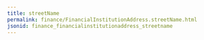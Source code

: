 ```yaml
---
title: streetName
permalink: finance/FinancialInstitutionAddress.streetName.html
jsonid: finance_financialinstitutionaddress_streetname
---
```

